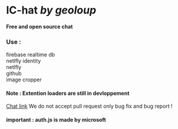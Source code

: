# IC-hat *by geoloup*
**Free and open source chat**
### Use :
firebase realtime db
<br>netlfly identity
<br>netlfly
<br>github
<br>image cropper
#### Note : Extention loaders are still in devloppement
[Chat link](https://ic-hat.geoloup.com)
We do not accept pull request only bug fix and bug report !
#### important : auth.js is made by microsoft
